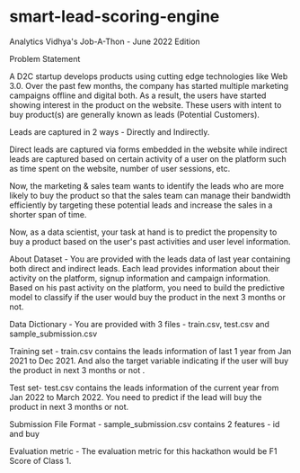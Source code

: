 # smart-lead-scoring-engine
Analytics Vidhya's Job-A-Thon - June 2022 Edition

Problem Statement

A D2C startup develops products using cutting edge technologies like Web 3.0. Over the past few months, the company has started multiple marketing campaigns offline and digital both. As a result, the users have started showing interest in the product on the website. These users with intent to buy product(s) are generally known as leads (Potential Customers). 

Leads are captured in 2 ways - Directly and Indirectly. 

Direct leads are captured via forms embedded in the website while indirect leads are captured based on certain activity of a user on the platform such as time spent on the website, number of user sessions, etc.

Now, the marketing & sales team wants to identify the leads who are more likely to buy the product so that the sales team can manage their bandwidth efficiently by targeting these potential leads and increase the sales in a shorter span of time.

Now, as a data scientist, your task at hand is to predict the propensity to buy a product based on the user's past activities and user level information.

About Dataset - You are provided with the leads data of last year containing both direct and indirect leads. Each lead provides information about their activity on the platform, signup information and campaign information. Based on his past activity on the platform, you need to build the predictive model to classify if the user would buy the product in the next 3 months or not.

Data Dictionary - You are provided with 3 files - train.csv, test.csv and sample_submission.csv

Training set - train.csv contains the leads information of last 1 year from Jan 2021 to Dec 2021. And also the target variable indicating if the user will buy the product in next 3 months or not .

Test set- test.csv contains the leads information of the current year from Jan 2022 to March 2022. You need to predict if the lead will buy the product in next 3 months or not.

Submission File Format - sample_submission.csv contains 2 features - id and buy 

Evaluation metric - The evaluation metric for this hackathon would be F1 Score of Class 1.
